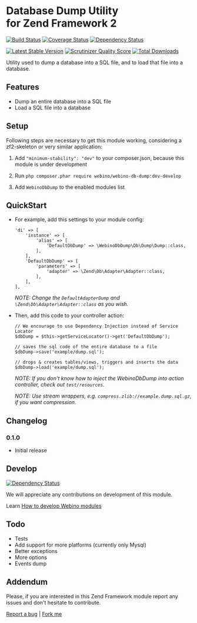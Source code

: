 # Database Dump Utility <br /> for Zend Framework 2

  [![Build Status](https://secure.travis-ci.org/webino/WebinoDbDump.png?branch=master)](http://travis-ci.org/webino/WebinoDbDump "Master Build Status")
  [![Coverage Status](https://coveralls.io/repos/webino/WebinoDbDump/badge.png?branch=master)](https://coveralls.io/r/webino/WebinoDbDump?branch=master "Master Coverage Status")
  [![Dependency Status](https://www.versioneye.com/user/projects/52f49150ec1375fd0b000011/badge.png)](https://www.versioneye.com/user/projects/529f8dea632bac8958000033 "Master Dependency Status")

  [![Latest Stable Version](https://poser.pugx.org/webino/webino-db-dump/v/stable.png)](https://packagist.org/packages/webino/webino-db-dump "Latest Stable Version")
  [![Scrutinizer Quality Score](https://scrutinizer-ci.com/g/webino/WebinoDbDump/badges/quality-score.png?s=8d3022ff486c05b5244577e92d5968890d28f8f4)](https://scrutinizer-ci.com/g/webino/WebinoDbDump/ "Quality Score")
  [![Total Downloads](https://poser.pugx.org/webino/webino-db-dump/downloads.png)](https://packagist.org/packages/webino/webino-db-dump "Total Downloads")

  Utility used to dump a database into a SQL file, and to load that file into a database.

## Features

  - Dump an entire database into a SQL file
  - Load a SQL file into a database

## Setup

  Following steps are necessary to get this module working, considering a zf2-skeleton or very similar application:

  1. Add `"minimum-stability": "dev"` to your composer.json, because this module is under development

  2. Run `php composer.phar require webino/webino-db-dump:dev-develop`

  3. Add `WebinoDbDump` to the enabled modules list

## QuickStart

  - For example, add this settings to your module config:

        'di' => [
            'instance' => [
                'alias' => [
                    'DefaultDbDump' => \WebinoDbDump\Db\Dump\Dump::class,
                ],
            ],
            'DefaultDbDump' => [
                'parameters' => [
                    'adapter' => \Zend\Db\Adapter\Adapter::class,
                ],
            ],
        ],

    *NOTE: Change the `DefaultAdapterDump` and `\Zend\Db\Adapter\Adapter::class` as you wish.*

  - Then, add this code to your controller action:

        // We encourage to use Dependency Injection instead of Service Locator
        $dbDump = $this->getServiceLocator()->get('DefaultDbDump');

        // saves the sql code of the entire database to a file
        $dbDump->save('example/dump.sql');

        // drops & creates tables/views, triggers and inserts the data
        $dbDump->load('example/dump.sql');

    *NOTE: If you don't know how to inject the WebinoDbDump into action controller, check out `test/resources`.*

    *NOTE: Use stream wrappers, e.g. `compress.zlib://example.dump.sql.gz`, if you want compression.*

## Changelog

### 0.1.0

  - Initial release

## Develop

[![Dependency Status](https://www.versioneye.com/user/projects/52f49151ec1375d0a6000018/badge.png)](https://www.versioneye.com/user/projects/52f49151ec1375d0a6000018 "Develop Tools Dependency Status")

We will appreciate any contributions on development of this module.

Learn [How to develop Webino modules](https://github.com/webino/Webino/wiki/How-to-develop-Webino-module)

## Todo

  - Tests
  - Add support for more platforms (currently only Mysql)
  - Better exceptions
  - More options
  - Events dump

## Addendum

  Please, if you are interested in this Zend Framework module report any issues and don't hesitate to contribute.

[Report a bug](https://github.com/webino/WebinoDbDump/issues) | [Fork me](https://github.com/webino/WebinoDbDump)

